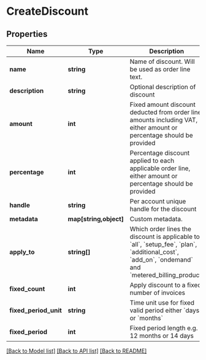 # CreateDiscount

## Properties
Name | Type | Description | Notes
------------ | ------------- | ------------- | -------------
**name** | **string** | Name of discount. Will be used as order line text. | 
**description** | **string** | Optional description of discount | [optional] 
**amount** | **int** | Fixed amount discount deducted from order line amounts including VAT, either amount or percentage should be provided | [optional] 
**percentage** | **int** | Percentage discount applied to each applicable order line, either amount or percentage should be provided | [optional] 
**handle** | **string** | Per account unique handle for the discount | 
**metadata** | **map[string,object]** | Custom metadata. | [optional] 
**apply_to** | **string[]** | Which order lines the discount is applicable to: &#x60;all&#x60;, &#x60;setup_fee&#x60;, &#x60;plan&#x60;, &#x60;additional_cost&#x60;, &#x60;add_on&#x60;, &#x60;ondemand&#x60; and &#x60;metered_billing_product&#x60; | 
**fixed_count** | **int** | Apply discount to a fixed number of invoices | [optional] 
**fixed_period_unit** | **string** | Time unit use for fixed valid period either &#x60;days&#x60; or &#x60;months&#x60; | [optional] 
**fixed_period** | **int** | Fixed period length e.g. 12 months or 14 days | [optional] 

[[Back to Model list]](../../README.md#documentation-for-models) [[Back to API list]](../../README.md#documentation-for-api-endpoints) [[Back to README]](../../README.md)

